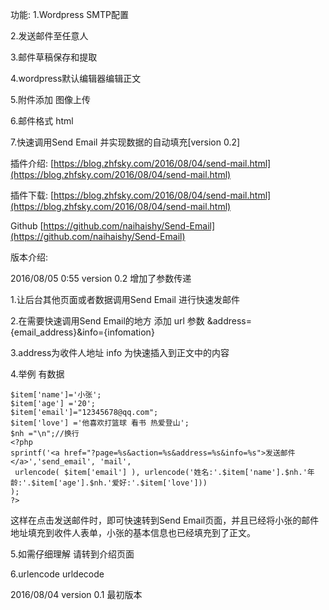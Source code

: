功能:
1.Wordpress SMTP配置

2.发送邮件至任意人

3.邮件草稿保存和提取

4.wordpress默认编辑器编辑正文

5.附件添加 图像上传

6.邮件格式 html

7.快速调用Send Email 并实现数据的自动填充[version 0.2]

插件介绍: [https://blog.zhfsky.com/2016/08/04/send-mail.html](https://blog.zhfsky.com/2016/08/04/send-mail.html)


插件下载:  [https://blog.zhfsky.com/2016/08/04/send-mail.html](https://blog.zhfsky.com/2016/08/04/send-mail.html)

Github  [https://github.com/naihaishy/Send-Email](https://github.com/naihaishy/Send-Email)




版本介绍:

2016/08/05 0:55 version 0.2 增加了参数传递 

1.让后台其他页面或者数据调用Send Email 进行快速发邮件

2.在需要快速调用Send Email的地方 添加 url 参数 &address={email_address}&info={infomation}

3.address为收件人地址 info 为快速插入到正文中的内容 

4.举例 有数据  

	$item['name']='小张';
	$item['age'] ='20';
	$item['email']="12345678@qq.com";
	$item['love'] ='他喜欢打篮球 看书 热爱登山';
	$nh ="\n";//换行
	<?php 
	sprintf('<a href="?page=%s&action=%s&address=%s&info=%s">发送邮件</a>','send_email', 'mail', 
	 urlencode( $item['email'] ), urlencode('姓名:'.$item['name'].$nh.'年龄:'.$item['age'].$nh.'爱好:'.$item['love']))
	);
	?>

这样在点击发送邮件时，即可快速转到Send Email页面，并且已经将小张的邮件地址填充到收件人表单，小张的基本信息也已经填充到了正文。

5.如需仔细理解 请转到介绍页面 

6.urlencode urldecode

 
2016/08/04 version 0.1 最初版本



